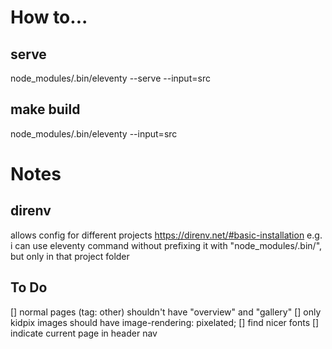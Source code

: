 # How to...

## serve
node_modules/.bin/eleventy --serve --input=src

## make build
node_modules/.bin/eleventy --input=src


# Notes

## direnv
allows config for different projects
https://direnv.net/#basic-installation
e.g. i can use eleventy command without prefixing it with "node_modules/.bin/", but only in that project folder

## To Do

[] normal pages (tag: other) shouldn't have "overview" and "gallery" 
[] only kidpix images should have image-rendering: pixelated;
[] find nicer fonts
[] indicate current page in header nav